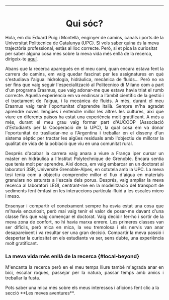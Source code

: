 <!-- ---
layout: page
title: About me
###subtitle: Why you'd want to go on a date with me -->
---
<h1 style="text-align: center;">Qui sóc?</h1>



Hola, em dic Eduard Puig i Montellà, enginyer de camins, canals i ports de la Universitat Politècnica de Catalunya (UPC). Si vols saber quina és la meva trajectòria professional, estàs al lloc correcte. Però, si et pica la curiositat per saber alguna cosa més sobre la meva vida més enllà de la recerca, dirigeix-te [aquí](#local-beyond).

<p align="justify"> Abans que la recerca aparegués en el meu camí, quan encara estava fent la carrera de camins, em vaig quedar fascinat per les assignatures en què s'estudiava l'aigua: hidrologia, hidràulica, mecànica de fluids... Però no va ser fins que vaig seguir l'especialització al Politecnico di Milano com a part d'un programa Erasmus, que vaig adonar-me que estava havia triat el rumb correcte. Aquella experiència em va endinsar a l'àmbit científic de la gestió i el tractament de l'aigua, i la mecànica de fluids. A més, durant el meu Erasmus vaig tenir l'oportunitat d'aprendre italià. Sempre m'ha agradat aprendre noves llengües i entendre millor les altres les cultures, així que viure en diferents països ha estat una experiència molt gratificant. A més a més, durant el meu grau vaig formar part d'AUCOOP (Associació d'Estudiants per la Cooperació de la UPC), la qual cosa em va donar l'oportunitat de traslladar-me a l'Argentina i treballar en el disseny d'un sistema sèptic per tractar les aigües residuals amb l'objectiu de millorar la qualitat de vida de la població que viu en una comunitat rural. </p>

<p align="justify"> Després d'acabar la carrera vaig anara a viure a França iper cursar un màster en hidràulica a l'Institut Polytechnique de Grenoble. Encara sentia que tenia molt per aprendre. Així doncs, em vaig embarcar en un doctorat al laboratori 3SR, Université Grenoble-Alpes, en cotutela amb la UPC. La meva tesi tenia com a objectiu comprendre millor el flux d'aigua en materials granulars no saturats a l'escala dels porus. Després, vaig ampliar la meva recerca al laboratori LEGI, centrant-me en la modelització del transport de sediments fent èmfasi en les interaccions partícula-fluid a les escales micro i meso. </p>

<p align="justify"> Ensenyar i compartir el coneixament sempre ha esvia estat una cosa que m'havia encuriosit, però mai vaig tenir el valor de posar-me davant d'una classe fins que vaig començar el doctorat. Vaig decidir fer-ho i sortir de la meva zona de confort, no hi havia marxa enrere. Les primeres classes van ser  difícils, però mica en mica, la veu tremolosa i els nervis van anar desapareixent i va resultar ser una gran decisió. Compartir la meva passió i despertar la curiositat en els estudiants va ser, sens dubte, una experiència molt gratificant. </p>

### La meva vida més enllà de la recerca {#local-beyond}

<p align="justify"> M'encanta la recerca però en el meu temps lliure també m'agrada anar en bici, escalar roques, passejar per la natura, passar temps amb amics i treballar la fusta. </p> Pots saber una mica més sobre els meus interessos i aficions fent clic a la secció **Les meves aventures**.
